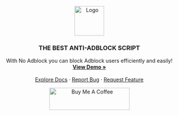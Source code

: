 <div align="center">
  <a href="https://github.m-y-v.com/no-adblock">
    <img src="https://github.m-y-v.com/no-adblock/img/logos/logo.png" alt="Logo" height="80">
  </a>

  <h3 align="center">THE BEST ANTI-ADBLOCK SCRIPT</h3>

  <p align="center">
    With No Adblock you can block Adblock users efficiently and easily!
    <br />
    <a href="https://github.m-y-v.com/no-adblock/"><strong>View Demo »</strong></a>
    <br />
    <br />
    <a href="https://github.m-y-v.com/no-adblock/documentation.php">Explore Docs</a>
    ·
    <a href="https://github.com/My-V/no-adblock/issues">Report Bug</a>
    ·
    <a href="https://github.com/My-V/no-adblock/issues">Request Feature</a>
  </p>

  <a href="https://www.buymeacoffee.com/My.V" target="_blank"><img src="https://cdn.buymeacoffee.com/buttons/v2/default-yellow.png" alt="Buy Me A Coffee" style="height: 60px !important;width: 217px !important;" ></a>

</div>
